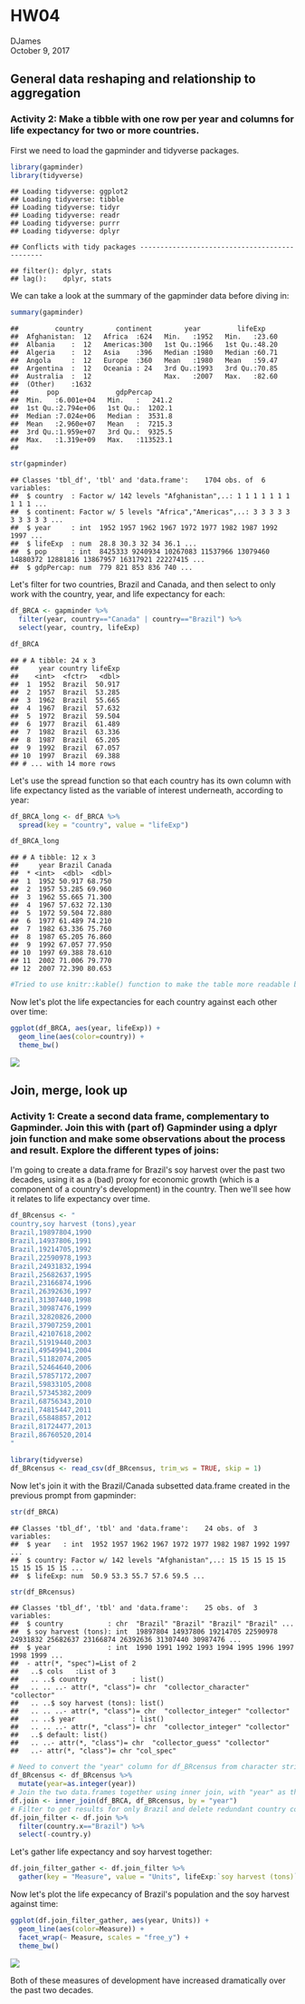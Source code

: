 # HW04
DJames  
October 9, 2017  



## General data reshaping and relationship to aggregation

### Activity 2: Make a tibble with one row per year and columns for life expectancy for two or more countries.

First we need to load the gapminder and tidyverse packages.

```r
library(gapminder)
library(tidyverse)
```

```
## Loading tidyverse: ggplot2
## Loading tidyverse: tibble
## Loading tidyverse: tidyr
## Loading tidyverse: readr
## Loading tidyverse: purrr
## Loading tidyverse: dplyr
```

```
## Conflicts with tidy packages ----------------------------------------------
```

```
## filter(): dplyr, stats
## lag():    dplyr, stats
```

We can take a look at the summary of the gapminder data before diving in:

```r
summary(gapminder)
```

```
##         country        continent        year         lifeExp     
##  Afghanistan:  12   Africa  :624   Min.   :1952   Min.   :23.60  
##  Albania    :  12   Americas:300   1st Qu.:1966   1st Qu.:48.20  
##  Algeria    :  12   Asia    :396   Median :1980   Median :60.71  
##  Angola     :  12   Europe  :360   Mean   :1980   Mean   :59.47  
##  Argentina  :  12   Oceania : 24   3rd Qu.:1993   3rd Qu.:70.85  
##  Australia  :  12                  Max.   :2007   Max.   :82.60  
##  (Other)    :1632                                                
##       pop              gdpPercap       
##  Min.   :6.001e+04   Min.   :   241.2  
##  1st Qu.:2.794e+06   1st Qu.:  1202.1  
##  Median :7.024e+06   Median :  3531.8  
##  Mean   :2.960e+07   Mean   :  7215.3  
##  3rd Qu.:1.959e+07   3rd Qu.:  9325.5  
##  Max.   :1.319e+09   Max.   :113523.1  
## 
```

```r
str(gapminder)
```

```
## Classes 'tbl_df', 'tbl' and 'data.frame':	1704 obs. of  6 variables:
##  $ country  : Factor w/ 142 levels "Afghanistan",..: 1 1 1 1 1 1 1 1 1 1 ...
##  $ continent: Factor w/ 5 levels "Africa","Americas",..: 3 3 3 3 3 3 3 3 3 3 ...
##  $ year     : int  1952 1957 1962 1967 1972 1977 1982 1987 1992 1997 ...
##  $ lifeExp  : num  28.8 30.3 32 34 36.1 ...
##  $ pop      : int  8425333 9240934 10267083 11537966 13079460 14880372 12881816 13867957 16317921 22227415 ...
##  $ gdpPercap: num  779 821 853 836 740 ...
```

Let's filter for two countries, Brazil and Canada, and then select to only work with the country, year, and life expectancy for each:


```r
df_BRCA <- gapminder %>%
  filter(year, country=="Canada" | country=="Brazil") %>% 
  select(year, country, lifeExp)

df_BRCA
```

```
## # A tibble: 24 x 3
##     year country lifeExp
##    <int>  <fctr>   <dbl>
##  1  1952  Brazil  50.917
##  2  1957  Brazil  53.285
##  3  1962  Brazil  55.665
##  4  1967  Brazil  57.632
##  5  1972  Brazil  59.504
##  6  1977  Brazil  61.489
##  7  1982  Brazil  63.336
##  8  1987  Brazil  65.205
##  9  1992  Brazil  67.057
## 10  1997  Brazil  69.388
## # ... with 14 more rows
```

Let's use the spread function so that each country has its own column with life expectancy listed as the variable of interest underneath, according to year:

```r
df_BRCA_long <- df_BRCA %>% 
  spread(key = "country", value = "lifeExp")

df_BRCA_long
```

```
## # A tibble: 12 x 3
##     year Brazil Canada
##  * <int>  <dbl>  <dbl>
##  1  1952 50.917 68.750
##  2  1957 53.285 69.960
##  3  1962 55.665 71.300
##  4  1967 57.632 72.130
##  5  1972 59.504 72.880
##  6  1977 61.489 74.210
##  7  1982 63.336 75.760
##  8  1987 65.205 76.860
##  9  1992 67.057 77.950
## 10  1997 69.388 78.610
## 11  2002 71.006 79.770
## 12  2007 72.390 80.653
```

```r
#Tried to use knitr::kable() function to make the table more readable but something wasn't working right. Used default instead.
```

Now let's plot the life expectancies for each country against each other over time:

```r
ggplot(df_BRCA, aes(year, lifeExp)) +
  geom_line(aes(color=country)) +
  theme_bw()
```

![](HW04_rmd_files/figure-html/unnamed-chunk-5-1.png)<!-- -->

## Join, merge, look up

### Activity 1: Create a second data frame, complementary to Gapminder. Join this with (part of) Gapminder using a  dplyr join function and make some observations about the process and result. Explore the different types of joins:

I'm going to create a data.frame for Brazil's soy harvest over the past two decades, using it as a (bad) proxy for economic growth (which is a component of a country's development) in the country. Then we'll see how it relates to life expectancy over time.

```r
df_BRcensus <- "
country,soy harvest (tons),year
Brazil,19897804,1990
Brazil,14937806,1991
Brazil,19214705,1992
Brazil,22590978,1993
Brazil,24931832,1994
Brazil,25682637,1995
Brazil,23166874,1996
Brazil,26392636,1997
Brazil,31307440,1998
Brazil,30987476,1999
Brazil,32820826,2000
Brazil,37907259,2001
Brazil,42107618,2002
Brazil,51919440,2003
Brazil,49549941,2004
Brazil,51182074,2005
Brazil,52464640,2006
Brazil,57857172,2007
Brazil,59833105,2008
Brazil,57345382,2009
Brazil,68756343,2010
Brazil,74815447,2011
Brazil,65848857,2012
Brazil,81724477,2013
Brazil,86760520,2014
"

library(tidyverse)
df_BRcensus <- read_csv(df_BRcensus, trim_ws = TRUE, skip = 1)
```



Now let's join it with the Brazil/Canada subsetted data.frame created in the previous prompt from gapminder:

```r
str(df_BRCA)
```

```
## Classes 'tbl_df', 'tbl' and 'data.frame':	24 obs. of  3 variables:
##  $ year   : int  1952 1957 1962 1967 1972 1977 1982 1987 1992 1997 ...
##  $ country: Factor w/ 142 levels "Afghanistan",..: 15 15 15 15 15 15 15 15 15 15 ...
##  $ lifeExp: num  50.9 53.3 55.7 57.6 59.5 ...
```

```r
str(df_BRcensus)
```

```
## Classes 'tbl_df', 'tbl' and 'data.frame':	25 obs. of  3 variables:
##  $ country           : chr  "Brazil" "Brazil" "Brazil" "Brazil" ...
##  $ soy harvest (tons): int  19897804 14937806 19214705 22590978 24931832 25682637 23166874 26392636 31307440 30987476 ...
##  $ year              : int  1990 1991 1992 1993 1994 1995 1996 1997 1998 1999 ...
##  - attr(*, "spec")=List of 2
##   ..$ cols   :List of 3
##   .. ..$ country           : list()
##   .. .. ..- attr(*, "class")= chr  "collector_character" "collector"
##   .. ..$ soy harvest (tons): list()
##   .. .. ..- attr(*, "class")= chr  "collector_integer" "collector"
##   .. ..$ year              : list()
##   .. .. ..- attr(*, "class")= chr  "collector_integer" "collector"
##   ..$ default: list()
##   .. ..- attr(*, "class")= chr  "collector_guess" "collector"
##   ..- attr(*, "class")= chr "col_spec"
```

```r
# Need to convert the "year" column for df_BRcensus from character strings to integers
df_BRcensus <- df_BRcensus %>% 
  mutate(year=as.integer(year))
# Join the two data.frames together using inner join, with "year" as the common variable:
df.join <- inner_join(df_BRCA, df_BRcensus, by = "year")
# Filter to get results for only Brazil and delete redundant country column
df.join_filter <- df.join %>% 
  filter(country.x=="Brazil") %>% 
  select(-country.y)
```

Let's gather life expectancy and soy harvest together:

```r
df.join_filter_gather <- df.join_filter %>% 
  gather(key = "Measure", value = "Units", lifeExp:`soy harvest (tons)`)
```


Now let's plot the life expecancy of Brazil's population and the soy harvest against time:

```r
ggplot(df.join_filter_gather, aes(year, Units)) +
  geom_line(aes(color=Measure)) +
  facet_wrap(~ Measure, scales = "free_y") +
  theme_bw()
```

![](HW04_rmd_files/figure-html/unnamed-chunk-9-1.png)<!-- -->

Both of these measures of development have increased dramatically over the past two decades.
